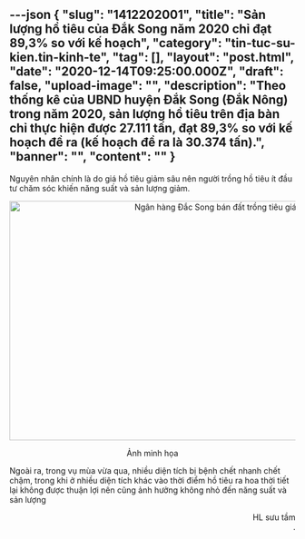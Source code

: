 ---json
{
    "slug": "1412202001",
    "title": "Sản lượng hồ tiêu của Đắk Song năm 2020 chỉ đạt 89,3% so với kế hoạch",
    "category": "tin-tuc-su-kien.tin-kinh-te",
    "tag": [],
    "layout": "post.html",
    "date": "2020-12-14T09:25:00.000Z",
    "draft": false,
    "upload-image": "",
    "description": "Theo thống kê của UBND huyện Đắk Song (Đắk Nông) trong năm 2020, sản lượng hồ tiêu trên địa bàn chỉ thực hiện được 27.111 tấn, đạt 89,3% so với kế hoạch đề ra (kế hoạch đề ra là 30.374 tấn).",
    "banner": "",
    "__content__": ""
}
---
<p>Nguy&ecirc;n nh&acirc;n ch&iacute;nh l&agrave; do gi&aacute; hồ ti&ecirc;u giảm s&acirc;u n&ecirc;n người trồng hồ ti&ecirc;u &iacute;t đầu tư chăm s&oacute;c khiến năng suất v&agrave; sản lượng giảm.</p>

<p style="text-align:center"><img alt="Ngân hàng Đắc Song bán đất trồng tiêu giá rẻ - 3" src="https://www.thitruong.today/uploads/files/2019/12/11/Ng-n-h-ng-c-Song-b-n-t-tr-ng-ti-u-gi-r-1.jpg" style="height:422px; width:750px" /></p>

<p style="text-align:center">Ảnh minh họa</p>

<p>Ngo&agrave;i ra, trong vụ m&ugrave;a vừa qua, nhiều diện t&iacute;ch bị bệnh chết nhanh chết chậm, trong khi ở nhiều diện t&iacute;ch kh&aacute;c v&agrave;o thời điểm hồ ti&ecirc;u ra hoa thời tiết lại kh&ocirc;ng được thuận lợi n&ecirc;n cũng ảnh hưởng kh&ocirc;ng nhỏ đến năng suất v&agrave; sản lượng</p>

<p style="text-align:right">HL sưu tầm<br />
.</p>
